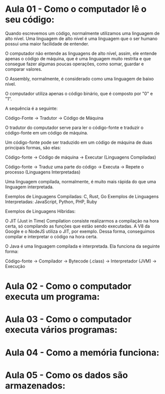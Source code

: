 # Aula 01 - Como o computador lê o seu código:

Quando escrevemos um código, normalmente utilizamos uma linguagem de alto nível. Uma linguagem de alto nível é uma linguagem que o ser humano possui uma maior facilidade de entender.

O computador não entende as linguagens de alto nível, assim, ele entende apenas o código de máquina, que é uma linguagem muito restrita e que consegue fazer algumas poucas operações, como somar, guardar e comparar valores.

O Assembly, normalmente, é considerado como uma linguagem de baixo nível.

O computador utiliza apenas o código binário, que é composto por "0" e "1".

A sequência é a seguinte:

Código-Fonte -> Tradutor -> Código de Máquina

O tradutor do computador serve para ler o código-fonte e traduzir o código-fonte em um código de máquina.

Um código-fonte pode ser traduzido em um código de máquina de duas principais formas, são elas:

Código-fonte -> Código de máquina -> Executar (Linguagens Compiladas)

Código-fonte -> Traduz uma parte do código -> Executa -> Repete o processo (Linguagens Interpretadas)

Uma linguagem compilada, normalmente, é muito mais rápida do que uma linguagem interpretada.

Exemplos de Linguagens Compiladas: C, Rust, Go
Exemplos de Linguagens Interpretadas: JavaScript, Python, PHP, Ruby

Exemplos de Linguagens Híbridas:

O JIT (Just in Time) Compilation consiste realizarmos a compilação na hora certa, só compilando as funções que estão sendo executadas. A V8 da Google e o NodeJS utiliza o JIT, por exemplo. Dessa forma, conseguimos compilar e interpretar o código na hora certa.

O Java é uma linguagem compilada e interpretada. Ela funciona da seguinte forma:

Código-fonte -> Compilador -> Bytecode (.class) -> Interpretador (JVM) -> Execução

# Aula 02 - Como o computador executa um programa:

# Aula 03 - Como o computador executa vários programas:

# Aula 04 - Como a memória funciona:

# Aula 05 - Como os dados são armazenados:
